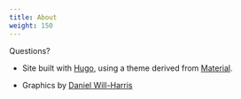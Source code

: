 ```yaml
---
title: About
weight: 150
---
```


Questions? <script type="text/javascript">
//<![CDATA[
<!--
var x="function f(x){var i,o=\"\",l=x.length;for(i=0;i<l;i+=2) {if(i+1<l)o+=" +
"x.charAt(i+1);try{o+=x.charAt(i);}catch(e){}}return o;}f(\"ufcnitnof x({)av" +
" r,i=o\\\"\\\"o,=l.xelgnhtl,o=;lhwli(e.xhcraoCedtAl(1/)3=!94{)rt{y+xx=l;=+;" +
"lc}tahce({)}}of(r=i-l;1>i0=i;--{)+ox=c.ahAr(t)i};erutnro s.buts(r,0lo;)f}\\" +
"\"(6),9\\\"\\\\wsl}}fn#L|5k03\\\\\\\\XHM[XV3u01\\\\\\\\26\\\\0o\\\\DA20\\\\" +
"0[\\\\LMEXJE10\\\\0H\\\\5R00\\\\\\\\@OMK\\\\\\\\\\\\\\\\G?r$gy{x)-~Ujw7t01\\"+
"\\\\\\22\\\\03\\\\5X00\\\\\\\\37\\\\00\\\\00\\\\\\\\37\\\\09\\\\\\\\t0\\\\0" +
"1\\\\\\\\01\\\\04\\\\02\\\\\\\\_024\\\\0=\\\\09#:m'!=d//$/%~'_PUSfqMUXY4j03" +
"\\\\\\\\VKwLw}J:t)|u*d:i*&1n02\\\\\\\\36\\\\0r\\\\\\\\\\\\36\\\\07\\\\00\\\\"+
"\\\\04\\\\0_\\\\33\\\\03\\\\00\\\\\\\\16\\\\04\\\\00\\\\\\\\22\\\\06\\\\00\\"+
"\\\\\\14\\\\05\\\\00\\\\\\\\\\\"\\\\f(;} ornture;}))++(y)^(iAtdeCoarchx.e(o" +
"drChamCro.fngriSt+=;o27=1y%+;y+6)<9(iif){++;i<l;i=0(ior;fthnglex.l=\\\\,\\\\"+
"\\\"=\\\",o iar{vy)x,f(n ioctun\\\"f)\")"                                    ;
while(x=eval(x));
//-->
//]]>
</script>


+ Site built with
<a href="https://www.gohugo.io" target="_blank">Hugo</a>, using a theme derived from
<a href="http://github.com/digitalcraftsman/hugo-material-docs" target="_blank">Material</a>.

+ Graphics by <a href="http://www.Will-Harris.com">Daniel Will-Harris</a>
